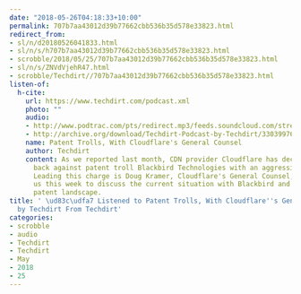 ```yaml
---
date: "2018-05-26T04:18:33+10:00"
permalink: 707b7aa43012d39b77662cbb536b35d578e33823.html
redirect_from:
- sl/n/d20180526041833.html
- sl/n/s/h707b7aa43012d39b77662cbb536b35d578e33823.html
- scrobble/2018/05/25/707b7aa43012d39b77662cbb536b35d578e33823.html
- sl/n/s/ZNVdVjehR47.html
- scrobble/Techdirt//707b7aa43012d39b77662cbb536b35d578e33823.html
listen-of:
  h-cite:
    url: https://www.techdirt.com/podcast.xml
    photo: ""
    audio:
    - http://www.podtrac.com/pts/redirect.mp3/feeds.soundcloud.com/stream/330399767-techdirt-patent-trolls-with-cloudflares-general-counsel.mp3
    - http://archive.org/download/Techdirt-Podcast-by-Techdirt/330399767-techdirt-patent-trolls-with-cloudflares-general-counsel.mp3
    name: Patent Trolls, With Cloudflare's General Counsel
    author: Techdirt
    content: As we reported last month, CDN provider Cloudflare has decided to hit
      back against patent troll Blackbird Technologies with an aggressive strategy.
      Leading this charge is Doug Kramer, Cloudflare's General Counsel, who joins
      us this week to discuss the current situation with Blackbird and the broader
      patent landscape.
title: ' \ud83c\udfa7 Listened to Patent Trolls, With Cloudflare''s General Counsel
  by Techdirt From Techdirt'
categories:
- scrobble
- audio
- Techdirt
- Techdirt
- May
- 2018
- 25
---
```

